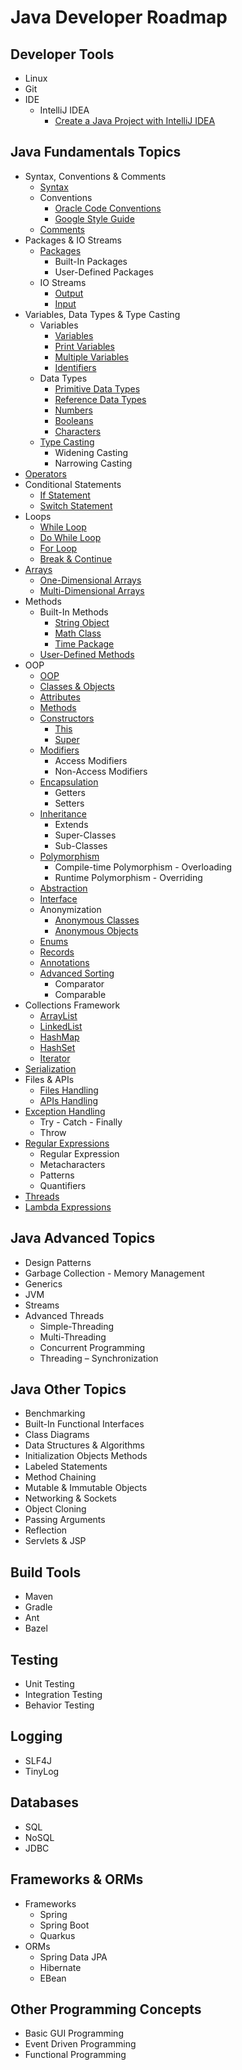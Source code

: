 # Java Developer Roadmap

## Developer Tools
* Linux
* Git
* IDE
  * IntelliJ IDEA
    * [Create a Java Project with IntelliJ IDEA](https://www.jetbrains.com/help/idea/new-project-wizard.html)

## Java Fundamentals Topics
* Syntax, Conventions & Comments
  * [Syntax](https://www.w3schools.com/java/java_syntax.asp)
  * Conventions
    * [Oracle Code Conventions](https://www.oracle.com/technetwork/java/codeconventions-150003.pdf)
    * [Google Style Guide](https://google.github.io/styleguide/javaguide.html)
  * [Comments](https://www.w3schools.com/java/java_comments.asp)
* Packages & IO Streams
  * [Packages](https://www.w3schools.com/java/java_packages.asp)
    * Built-In Packages
    * User-Defined Packages
  * IO Streams
    * [Output](https://www.w3schools.com/java/java_output.asp)
    * [Input](https://www.w3schools.com/java/java_user_input.asp)
* Variables, Data Types & Type Casting
  * Variables
    * [Variables](https://www.w3schools.com/java/java_variables.asp)
    * [Print Variables](https://www.w3schools.com/java/java_variables_print.asp)
    * [Multiple Variables](https://www.w3schools.com/java/java_variables_multiple.asp)
    * [Identifiers](https://www.w3schools.com/java/java_variables_identifiers.asp)
  * Data Types
    * [Primitive Data Types](https://www.w3schools.com/java/java_data_types.asp)
    * [Reference Data Types](https://www.w3schools.com/java/java_data_types_non-prim.asp)
    * [Numbers](https://www.w3schools.com/java/java_data_types_numbers.asp)
    * [Booleans](https://www.w3schools.com/java/java_data_types_boolean.asp)
    * [Characters](https://www.w3schools.com/java/java_data_types_characters.asp)
  * [Type Casting](https://www.w3schools.com/java/java_type_casting.asp)
    * Widening Casting
    * Narrowing Casting
* [Operators](https://www.w3schools.com/java/java_operators.asp)
* Conditional Statements
  * [If Statement](https://www.w3schools.com/java/java_conditions.asp)
  * [Switch Statement](https://www.w3schools.com/java/java_switch.asp)
* Loops
  * [While Loop](https://www.w3schools.com/java/java_while_loop.asp)
  * [Do While Loop](https://www.w3schools.com/java/java_while_loop_do.asp)
  * [For Loop](https://www.w3schools.com/java/java_for_loop.asp)
  * [Break & Continue](https://www.w3schools.com/java/java_break.asp)
* [Arrays](https://www.w3schools.com/java/java_arrays.asp)
  * [One-Dimensional Arrays](https://www.w3schools.com/java/java_arrays.asp)
  * [Multi-Dimensional Arrays](https://www.w3schools.com/java/java_arrays_multi.asp)
* Methods
  * Built-In Methods
    * [String Object](https://www.w3schools.com/java/java_strings.asp)
    * [Math Class](https://www.w3schools.com/java/java_math.asp)
    * [Time Package](https://www.w3schools.com/java/java_date.asp)
  * [User-Defined Methods](https://www.w3schools.com/java/java_methods.asp)
* OOP
  * [OOP](https://www.w3schools.com/java/java_oop.asp)
  * [Classes & Objects](https://www.w3schools.com/java/java_classes.asp)
  * [Attributes](https://www.w3schools.com/java/java_class_attributes.asp)
  * [Methods](https://www.w3schools.com/java/java_class_methods.asp)
  * [Constructors](https://www.w3schools.com/java/java_constructors.asp)
    * [This](https://www.w3schools.com/java/ref_keyword_this.asp)
    * [Super](https://www.w3schools.com/java/ref_keyword_super.asp)
  * [Modifiers](https://www.w3schools.com/java/java_modifiers.asp)
    * Access Modifiers
    * Non-Access Modifiers
  * [Encapsulation](https://www.w3schools.com/java/java_encapsulation.asp)
    * Getters
    * Setters
  * [Inheritance](https://www.w3schools.com/java/java_inheritance.asp)
    * Extends
    * Super-Classes
    * Sub-Classes
  * [Polymorphism](https://www.geeksforgeeks.org/polymorphism-in-java/)
    * Compile-time Polymorphism - Overloading
    * Runtime Polymorphism - Overriding
  * [Abstraction](https://www.w3schools.com/java/java_abstract.asp)
  * [Interface](https://www.w3schools.com/java/java_interface.asp)
  * Anonymization
    * [Anonymous Classes](https://www.baeldung.com/java-anonymous-classes)
    * [Anonymous Objects](https://www.geeksforgeeks.org/anonymous-object-in-java/)
  * [Enums](https://www.w3schools.com/java/java_enums.asp)
  * [Records](https://www.baeldung.com/java-record-keyword)
  * [Annotations](https://www.geeksforgeeks.org/annotations-in-java/)
  * [Advanced Sorting](https://www.w3schools.com/java/java_advanced_sorting.asp)
    * Comparator
    * Comparable
* Collections Framework
  * [ArrayList](https://www.w3schools.com/java/java_arraylist.asp)
  * [LinkedList](https://www.w3schools.com/java/java_linkedlist.asp)
  * [HashMap](https://www.w3schools.com/java/java_hashmap.asp)
  * [HashSet](https://www.w3schools.com/java/java_hashset.asp)
  * [Iterator](https://www.w3schools.com/java/java_iterator.asp)
* [Serialization](https://www.baeldung.com/java-serialization)
* Files & APIs
  * [Files Handling](https://www.w3schools.com/java/java_files.asp)
  * [APIs Handling](https://www.baeldung.com/java-9-http-client)
* [Exception Handling](https://www.w3schools.com/java/java_try_catch.asp)
  * Try - Catch - Finally
  * Throw
* [Regular Expressions](https://www.w3schools.com/java/java_regex.asp)
  * Regular Expression
  * Metacharacters
  * Patterns
  * Quantifiers
* [Threads](https://www.w3schools.com/java/java_threads.asp)
* [Lambda Expressions](https://www.w3schools.com/java/java_lambda.asp)

## Java Advanced Topics
* Design Patterns
* Garbage Collection - Memory Management
* Generics
* JVM
* Streams
* Advanced Threads
  * Simple-Threading
  * Multi-Threading
  * Concurrent Programming
  * Threading – Synchronization

## Java Other Topics
* Benchmarking
* Built-In Functional Interfaces
* Class Diagrams
* Data Structures & Algorithms
* Initialization Objects Methods
* Labeled Statements
* Method Chaining
* Mutable & Immutable Objects
* Networking & Sockets
* Object Cloning
* Passing Arguments
* Reflection
* Servlets & JSP

## Build Tools
* Maven
* Gradle
* Ant
* Bazel

## Testing
* Unit Testing
* Integration Testing
* Behavior Testing

## Logging
* SLF4J
* TinyLog

## Databases
* SQL
* NoSQL
* JDBC

## Frameworks & ORMs
* Frameworks
  * Spring 
  * Spring Boot
  * Quarkus
* ORMs
  * Spring Data JPA
  * Hibernate
  * EBean

## Other Programming Concepts
* Basic GUI Programming
* Event Driven Programming
* Functional Programming